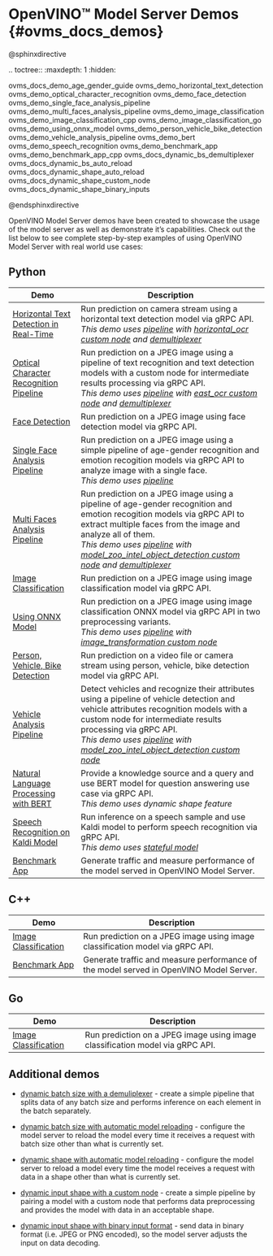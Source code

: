 # OpenVINO™ Model Server Demos {#ovms_docs_demos}

@sphinxdirective

.. toctree::
   :maxdepth: 1
   :hidden:

   ovms_docs_demo_age_gender_guide
   ovms_demo_horizontal_text_detection
   ovms_demo_optical_character_recognition
   ovms_demo_face_detection
   ovms_demo_single_face_analysis_pipeline
   ovms_demo_multi_faces_analysis_pipeline
   ovms_demo_image_classification
   ovms_demo_image_classification_cpp
   ovms_demo_image_classification_go
   ovms_demo_using_onnx_model
   ovms_demo_person_vehicle_bike_detection
   ovms_demo_vehicle_analysis_pipeline
   ovms_demo_bert
   ovms_demo_speech_recognition
   ovms_demo_benchmark_app
   ovms_demo_benchmark_app_cpp
   ovms_docs_dynamic_bs_demultiplexer
   ovms_docs_dynamic_bs_auto_reload
   ovms_docs_dynamic_shape_auto_reload
   ovms_docs_dynamic_shape_custom_node
   ovms_docs_dynamic_shape_binary_inputs

@endsphinxdirective

OpenVINO Model Server demos have been created to showcase the usage of the model server as well as demonstrate it’s capabilities. Check out the list below to see complete step-by-step examples of using OpenVINO Model Server with real world use cases:

## Python 
| Demo | Description |
|---|---|
|[Horizontal Text Detection in Real-Time](horizontal_text_detection/python) | Run prediction on camera stream using a horizontal text detection model via gRPC API.<br />_This demo uses [pipeline](../docs/dag_scheduler.md) with [horizontal_ocr custom node](../src/custom_nodes/horizontal_ocr) and [demultiplexer](../docs/demultiplexing.md)_|
|[Optical Character Recognition Pipeline](optical_character_recognition/python) | Run prediction on a JPEG image using a pipeline of text recognition and text detection models with a custom node for intermediate results processing via gRPC API.<br />_This demo uses [pipeline](../docs/dag_scheduler.md) with [east_ocr custom node](../src/custom_nodes/east_ocr) and [demultiplexer](../docs/demultiplexing.md)_|
|[Face Detection](face_detection/python)|Run prediction on a JPEG image using face detection model via gRPC API.|
|[Single Face Analysis Pipeline](single_face_analysis_pipeline/python)|Run prediction on a JPEG image using a simple pipeline of age-gender recognition and emotion recogition models via gRPC API to analyze image with a single face.<br />_This demo uses [pipeline](../docs/dag_scheduler.md)_|
|[Multi Faces Analysis Pipeline](multi_faces_analysis_pipeline/python)|Run prediction on a JPEG image using a pipeline of age-gender recognition and emotion recogition models via gRPC API to extract multiple faces from the image and analyze all of them.<br />_This demo uses [pipeline](../docs/dag_scheduler.md) with [model_zoo_intel_object_detection custom node](../src/custom_nodes/model_zoo_intel_object_detection) and [demultiplexer](../docs/demultiplexing.md)_|
|[Image Classification](image_classification/python)|Run prediction on a JPEG image using image classification model via gRPC API.|
|[Using ONNX Model](using_onnx_model/python)|Run prediction on a JPEG image using image classification ONNX model via gRPC API in two preprocessing variants.<br />_This demo uses [pipeline](../docs/dag_scheduler.md) with [image_transformation custom node](../src/custom_nodes/image_transformation)_|
|[Person, Vehicle, Bike Detection](person_vehicle_bike_detection/python)|Run prediction on a video file or camera stream using person, vehicle, bike detection model via gRPC API.|
|[Vehicle Analysis Pipeline](vehicle_analysis_pipeline/python)|Detect vehicles and recognize their attributes using a pipeline of vehicle detection and vehicle attributes recognition models with a custom node for intermediate results processing via gRPC API.<br />_This demo uses [pipeline](../docs/dag_scheduler.md) with [model_zoo_intel_object_detection custom node](../src/custom_nodes/model_zoo_intel_object_detection)_|
|[Natural Language Processing with BERT](bert_question_answering/python)|Provide a knowledge source and a query and use BERT model for question answering use case via gRPC API.<br />_This demo uses dynamic shape feature_|
|[Speech Recognition on Kaldi Model](speech_recognition_with_kaldi_model/python)|Run inference on a speech sample and use Kaldi model to perform speech recognition via gRPC API.<br />_This demo uses [stateful model](../docs/stateful_models)_|
|[Benchmark App](benchmark/python)|Generate traffic and measure performance of the model served in OpenVINO Model Server.|

## C++
| Demo | Description |
|---|---|
|[Image Classification](image_classification/cpp)|Run prediction on a JPEG image using image classification model via gRPC API.|
|[Benchmark App](benchmark/cpp)|Generate traffic and measure performance of the model served in OpenVINO Model Server.|

## Go
| Demo | Description |
|---|---|
|[Image Classification](image_classification/go)|Run prediction on a JPEG image using image classification model via gRPC API.|

## Additional demos

- [dynamic batch size with a demuliplexer](../docs/dynamic_bs_demultiplexer.md) - create a simple pipeline that splits data of any batch size and performs inference on each element in the batch separately.

- [dynamic batch size with automatic model reloading](../docs/dynamic_bs_auto_reload.md) - configure the model server to reload the model every time it receives a request with batch size other than what is currently set.

- [dynamic shape with automatic model reloading](../docs/dynamic_shape_auto_reload.md) - configure the model server to reload a model every time the model receives a request with data in a shape other than what is currently set.

- [dynamic input shape with a custom node](../docs/dynamic_shape_custom_node.md) - create a simple pipeline by pairing a model with a custom node that performs data preprocessing and provides the model with data in an acceptable shape.

- [dynamic input shape with binary input format](../docs/dynamic_shape_binary_inputs.md) - send data in binary format (i.e. JPEG or PNG encoded), so the model server adjusts the input on data decoding. 